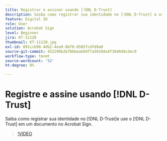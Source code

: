 ```yaml
---
title: Registrar e assinar usando [!DNL D-Trust]
description: Saiba como registrar sua identidade no [!DNL D-Trust] e usar a assinatura digital [!DNL D-Trust] em um documento no Acrobat Sign
feature: Digital ID
role: User
solution: Acrobat Sign
level: Beginner
jira: KT-11120
thumbnail: KT-11120.jpg
exl-id: 091ccb98-4db2-4ea9-8bf0-d585fcdfd9a0
source-git-commit: 452299b2b786beab9df7a5019da4f3840d9cdec9
workflow-type: tm+mt
source-wordcount: '52'
ht-degree: 0%

---
```


# Registre e assine usando [!DNL D-Trust]

Saiba como registrar sua identidade no [!DNL D-Trust]e use o [!DNL D-Trust] em um documento no Acrobat Sign.

>[!VIDEO](https://video.tv.adobe.com/v/3410193?quality=12&learn=on&hidetitle=true)
